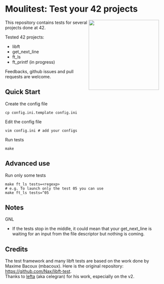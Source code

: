 # Moulitest: Test your 42 projects

<img align="right" height="230" src="http://i.imgur.com/3p0Xg7Z.png">

This repository contains tests for several projects done at 42.

Tested 42 projects:

* libft
* get_next_line
* ft_ls
* ft_printf (in progress)

Feedbacks, github issues and pull requests are welcome.

## Quick Start
Create the config file

	cp config.ini.template config.ini

Edit the config file

	vim config.ini # add your configs

Run tests
	
	make

## Advanced use
Run only some tests

	make ft_ls tests=<regexp>
	# e.g. To launch only the test 05 you can use
	make ft_ls tests=^05

Notes
---
GNL

* If the tests stop in the middle, it could mean that your get_next_line is waiting for an input from the file descriptor but nothing is coming.

Credits
---

The test framework and many libft tests are based on the work done by Maxime Bacoux (mbacoux). 
Here is the original repository: https://github.com/Nax/libft-test.  
Thanks to [lefta](https://github.com/lefta) (aka celegran) for his work, especially on the v2.
